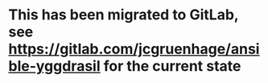 # This has been migrated to GitLab, see https://gitlab.com/jcgruenhage/ansible-yggdrasil for the current state
